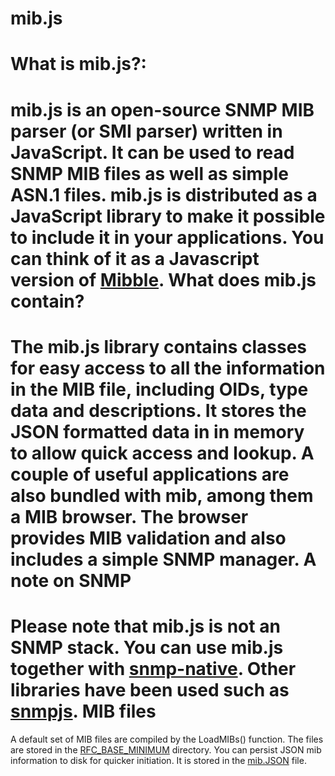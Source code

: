 mib.js
======
What is mib.js?:
======
mib.js is an open-source SNMP MIB parser (or SMI parser) written in JavaScript. 
It can be used to read SNMP MIB files as well as simple ASN.1 files. mib.js is 
distributed as a JavaScript library to make it possible to include it in your 
applications. You can think of it as a Javascript version of [Mibble](http://www.mibble.org/).
What does mib.js contain?
=======
The mib.js library contains classes for easy access to all the information in 
the MIB file, including OIDs, type data and descriptions. It stores the JSON 
formatted data in  in memory to allow quick access and lookup.
A couple of useful applications are also bundled with mib, among them a MIB 
browser. The browser provides MIB validation and also includes a simple SNMP 
manager.
A note on SNMP
========
Please note that mib.js is not an SNMP stack. You can use mib.js together with
[snmp-native](https://github.com/calmh/node-snmp-native). Other libraries have
been used such as [snmpjs](https://github.com/joyent/node-snmpjs).
MIB files
========
A default set of MIB files are compiled by the LoadMIBs() function. The files are stored in the  [RFC_BASE_MINIMUM](https://github.com/PrimeEuler/NMS.js/tree/master/tools/SNMP/RFC_BASE_MINIMUM) directory.
You can persist JSON mib information to disk for quicker initiation. It is stored in the [mib.JSON](https://github.com/PrimeEuler/NMS.js/blob/master/tools/SNMP/lib/mib.JSON) file.
